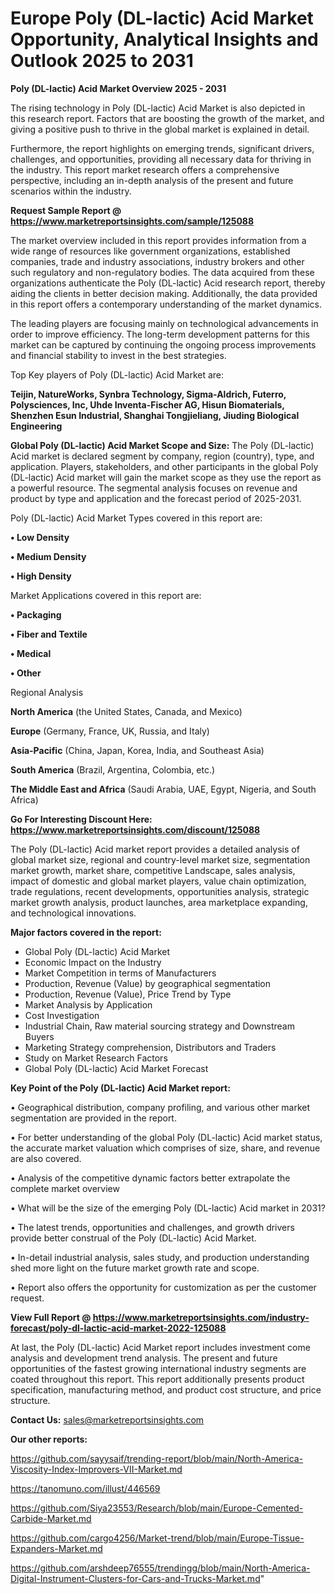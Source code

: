# Europe Poly (DL-lactic) Acid Market Opportunity, Analytical Insights and Outlook 2025 to 2031

<Strong> Poly (DL-lactic) Acid Market Overview 2025 - 2031</strong>

The rising technology in Poly (DL-lactic) Acid Market is also depicted in this research report. Factors that are boosting the growth of the market, and giving a positive push to thrive in the global market is explained in detail.

Furthermore, the report highlights on emerging trends, significant drivers, challenges, and opportunities, providing all necessary data for thriving in the industry. This report market research offers a comprehensive perspective, including an in-depth analysis of the present and future scenarios within the industry.

<strong>Request Sample Report @ <a href=https://www.marketreportsinsights.com/sample/125088>https://www.marketreportsinsights.com/sample/125088</a></strong>

The market overview included in this report provides information from a wide range of resources like government organizations, established companies, trade and industry associations, industry brokers and other such regulatory and non-regulatory bodies. The data acquired from these organizations authenticate the Poly (DL-lactic) Acid research report, thereby aiding the clients in better decision making. Additionally, the data provided in this report offers a contemporary understanding of the market dynamics.

The leading players are focusing mainly on technological advancements in order to improve efficiency. The long-term development patterns for this market can be captured by continuing the ongoing process improvements and financial stability to invest in the best strategies.

Top Key players of Poly (DL-lactic) Acid Market are:

<strong>Teijin, NatureWorks, Synbra Technology, Sigma-Aldrich, Futerro, Polysciences, Inc, Uhde Inventa-Fischer AG, Hisun Biomaterials, Shenzhen Esun Industrial, Shanghai Tongjieliang, Jiuding Biological Engineering</strong>

<strong><b>Global Poly (DL-lactic) Acid Market Scope and Size:</b></strong>
The Poly (DL-lactic) Acid market is declared segment by company, region (country), type, and application. Players, stakeholders, and other participants in the global Poly (DL-lactic) Acid market will gain the market scope as they use the report as a powerful resource. The segmental analysis focuses on revenue and product by type and application and the forecast period of 2025-2031.

Poly (DL-lactic) Acid Market Types covered in this report are:

<strong>• Low Density

• Medium Density

• High Density</strong>

Market Applications covered in this report are:

<strong>• Packaging

• Fiber and Textile

• Medical

• Other</strong> 

Regional Analysis

<strong>North America</strong> (the United States, Canada, and Mexico)

<strong>Europe</strong> (Germany, France, UK, Russia, and Italy)

<strong>Asia-Pacific</strong> (China, Japan, Korea, India, and Southeast Asia)

<strong>South America</strong> (Brazil, Argentina, Colombia, etc.)

<strong>The Middle East and Africa</strong> (Saudi Arabia, UAE, Egypt, Nigeria, and South Africa)

<strong>Go For Interesting Discount Here: <a href=https://www.marketreportsinsights.com/discount/125088>https://www.marketreportsinsights.com/discount/125088</a></strong>

The Poly (DL-lactic) Acid market report provides a detailed analysis of global market size, regional and country-level market size, segmentation market growth, market share, competitive Landscape, sales analysis, impact of domestic and global market players, value chain optimization, trade regulations, recent developments, opportunities analysis, strategic market growth analysis, product launches, area marketplace expanding, and technological innovations.

<strong><b>Major factors covered in the report:</b></strong>
<ul>
  <li>Global Poly (DL-lactic) Acid Market </li>
  <li>Economic Impact on the Industry</li>
  <li>Market Competition in terms of Manufacturers</li>
  <li>Production, Revenue (Value) by geographical segmentation</li>
  <li>Production, Revenue (Value), Price Trend by Type</li>
  <li>Market Analysis by Application</li>
  <li>Cost Investigation</li>
  <li>Industrial Chain, Raw material sourcing strategy and Downstream Buyers</li>
  <li>Marketing Strategy comprehension, Distributors and Traders</li>
  <li>Study on Market Research Factors</li>
  <li>Global Poly (DL-lactic) Acid Market Forecast</li>
</ul>

<strong><b>Key Point of the Poly (DL-lactic) Acid Market report:</b></strong>

• Geographical distribution, company profiling, and various other market segmentation are provided in the report.

• For better understanding of the global Poly (DL-lactic) Acid market status, the accurate market valuation which comprises of size, share, and revenue are also covered.

• Analysis of the competitive dynamic factors better extrapolate the complete market overview

• What will be the size of the emerging Poly (DL-lactic) Acid market in 2031?

• The latest trends, opportunities and challenges, and growth drivers provide better construal of the Poly (DL-lactic) Acid Market.

• In-detail industrial analysis, sales study, and production understanding shed more light on the future market growth rate and scope.

• Report also offers the opportunity for customization as per the customer request.

<strong><b>View Full Report @ <a href=https://www.marketreportsinsights.com/industry-forecast/poly-dl-lactic-acid-market-2022-125088>https://www.marketreportsinsights.com/industry-forecast/poly-dl-lactic-acid-market-2022-125088</a></b></strong>


At last, the Poly (DL-lactic) Acid Market report includes investment come analysis and development trend analysis. The present and future opportunities of the fastest growing international industry segments are coated throughout this report. This report additionally presents product specification, manufacturing method, and product cost structure, and price structure.

<strong>Contact Us:</strong>
sales@marketreportsinsights.com

<strong>Our other reports:</strong>

<a href=https://github.com/sayysaif/trending-report/blob/main/North-America-Viscosity-Index-Improvers-VII-Market.md>https://github.com/sayysaif/trending-report/blob/main/North-America-Viscosity-Index-Improvers-VII-Market.md</a>

<a href=https://tanomuno.com/illust/446569>https://tanomuno.com/illust/446569</a>

<a href=https://github.com/Siya23553/Research/blob/main/Europe-Cemented-Carbide-Market.md>https://github.com/Siya23553/Research/blob/main/Europe-Cemented-Carbide-Market.md</a>

<a href=https://github.com/cargo4256/Market-trend/blob/main/Europe-Tissue-Expanders-Market.md>https://github.com/cargo4256/Market-trend/blob/main/Europe-Tissue-Expanders-Market.md</a>

<a href=https://github.com/arshdeep76555/trendingg/blob/main/North-America-Digital-Instrument-Clusters-for-Cars-and-Trucks-Market.md>https://github.com/arshdeep76555/trendingg/blob/main/North-America-Digital-Instrument-Clusters-for-Cars-and-Trucks-Market.md</a>"

